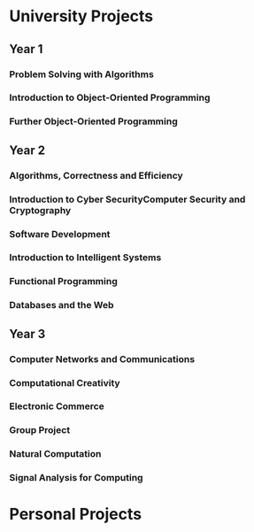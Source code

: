 
# University Projects

## Year 1

### Problem Solving with Algorithms
### Introduction to Object-Oriented Programming
### Further Object-Oriented Programming

## Year 2

### Algorithms, Correctness and Efficiency
### Introduction to Cyber SecurityComputer Security and Cryptography
### Software Development
### Introduction to Intelligent Systems
### Functional Programming
### Databases and the Web

## Year 3

### Computer Networks and Communications
### Computational Creativity
### Electronic Commerce
### Group Project
### Natural Computation
### Signal Analysis for Computing

# Personal Projects
